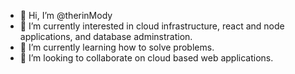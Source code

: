 - 👋 Hi, I’m @therinMody
- 👀 I’m currently interested in cloud infrastructure, react and node applications, and database adminstration.
- 🌱 I’m currently learning how to solve problems.
- 💞️ I’m looking to collaborate on cloud based web applications.

<!---
therinMody/therinMody is a ✨ special ✨ repository because its `README.md` (this file) appears on your GitHub profile.
You can click the Preview link to take a look at your changes.
--->
